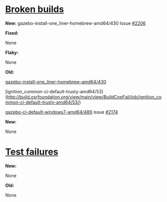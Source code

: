 # [Broken builds](http://build.osrfoundation.org/view/BuildCopFail/)


**New:**
gazebo-install-one_liner-homebrew-amd64/430 Issue [#2206](https://bitbucket.org/osrf/gazebo/issues/2206/build-cop-osx-failure-in-runtime-libraries)

**Fixed:**

None

**Flaky:**

None

**Old:**

[gazebo-install-one_liner-homebrew-amd64/430](http://build.osrfoundation.org/view/main/view/BuildCopFail/job/gazebo-install-one_liner-homebrew-amd64/430)

[ignition_common-ci-default-trusty-amd64/53]
(http://build.osrfoundation.org/view/main/view/BuildCopFail/job/ignition_common-ci-default-trusty-amd64/53/)

[gazebo-ci-default-windows7-amd64/489](http://build.osrfoundation.org/view/main/view/BuildCopFail/job/gazebo-ci-default-windows7-amd64/489/) issue [#2174](https://bitbucket.org/osrf/gazebo/issues/2174/build-cop-windows-build-broken-cannot-find)

**New:**


None


# [Test failures](http://build.osrfoundation.org/view/BuildCopTests/)

**New:**

None


**Old:**

None